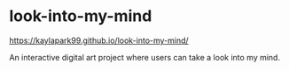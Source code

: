 # look-into-my-mind

https://kaylapark99.github.io/look-into-my-mind/

An interactive digital art project where users can take a look into my mind.
